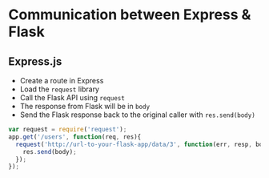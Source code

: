# Communication between Express & Flask

## Express.js

* Create a route in Express
* Load the `request` library
* Call the Flask API using `request`
* The response from Flask will be in `body`
* Send the Flask response back to the original caller with `res.send(body)`

```js
var request = require('request');
app.get('/users', function(req, res){
  request('http://url-to-your-flask-app/data/3', function(err, resp, body){
    res.send(body);
  });
});
```

